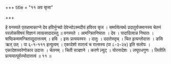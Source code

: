 +++
title = "११ अव सृजा"

+++

हे वनस्पते एतन्नामाकाग्ने देव हविर्भुग्ब्यो देवेभ्योऽस्मदीयं हविरव सृज । समर्पयेत्यर्थः प्रदातुर्यजमानस्य चेतनं परलोकविषयं विज्ञानं त्वत्प्रसादादस्तु ॥ वनस्पते । आमन्त्रितनिघातः । देव । पादादित्वान्न निघातः । षाष्ठिकमामन्त्रिताद्युदात्तत्वम् । हविः । इसः प्रत्ययस्वरः । दातुः । ददातेस्तृच् । चित इत्यन्तोदात्तः । ङसि ऋत् उत् । पा ६-१-१११ इत्युत्वम् । एकादेशो रपरत्वं च रात्सस्य (पा ८-२-२४) इति सलोपः । एकादेशस्वरेणोकार उदात्तः । चेतनम् । चिती सञ्ज्ञाने । करणे ल्युट् । योरनादेशः । लघूपधगुणः । लितीति प्रत्ययात्पूर्वस्योदात्तत्वं ॥ ११ ॥